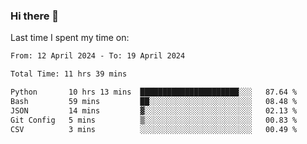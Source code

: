 ### Hi there 👋

<!--
**Grav1tum/Grav1tum** is a ✨ _special_ ✨ repository because its `README.md` (this file) appears on your GitHub profile.

Here are some ideas to get you started:

- 🔭 I’m currently working on ...
- 🌱 I’m currently learning ...
- 👯 I’m looking to collaborate on ...
- 🤔 I’m looking for help with ...
- 💬 Ask me about ...
- 📫 How to reach me: ...
- 😄 Pronouns: ...
- ⚡ Fun fact: ...
-->
Last time I spent my time on:
<!--START_SECTION:waka-->

```txt
From: 12 April 2024 - To: 19 April 2024

Total Time: 11 hrs 39 mins

Python       10 hrs 13 mins  ██████████████████████░░░   87.64 %
Bash         59 mins         ██░░░░░░░░░░░░░░░░░░░░░░░   08.48 %
JSON         14 mins         ▓░░░░░░░░░░░░░░░░░░░░░░░░   02.13 %
Git Config   5 mins          ▒░░░░░░░░░░░░░░░░░░░░░░░░   00.83 %
CSV          3 mins          ░░░░░░░░░░░░░░░░░░░░░░░░░   00.49 %
```

<!--END_SECTION:waka-->
